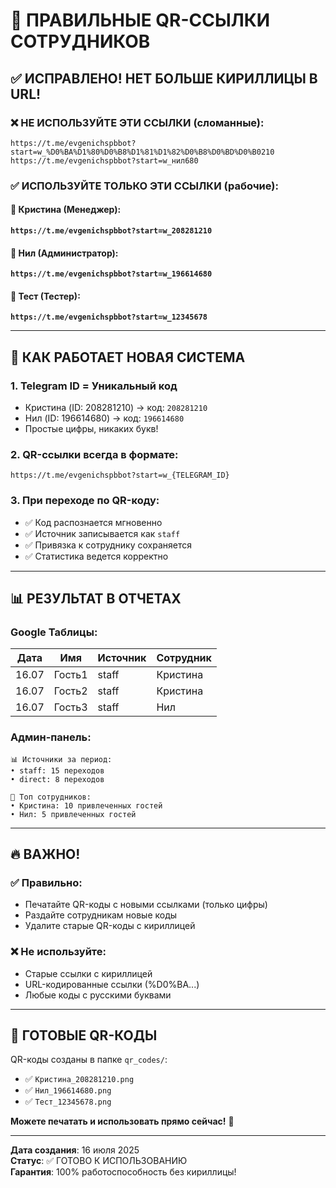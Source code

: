# 🔗 ПРАВИЛЬНЫЕ QR-ССЫЛКИ СОТРУДНИКОВ

## ✅ ИСПРАВЛЕНО! НЕТ БОЛЬШЕ КИРИЛЛИЦЫ В URL!

### ❌ НЕ ИСПОЛЬЗУЙТЕ ЭТИ ССЫЛКИ (сломанные):
```
https://t.me/evgenichspbbot?start=w_%D0%BA%D1%80%D0%B8%D1%81%D1%82%D0%B8%D0%BD%D0%B0210
https://t.me/evgenichspbbot?start=w_нил680
```

### ✅ ИСПОЛЬЗУЙТЕ ТОЛЬКО ЭТИ ССЫЛКИ (рабочие):

#### 👩 Кристина (Менеджер):
**`https://t.me/evgenichspbbot?start=w_208281210`**

#### 👨 Нил (Администратор):  
**`https://t.me/evgenichspbbot?start=w_196614680`**

#### 🧪 Тест (Тестер):
**`https://t.me/evgenichspbbot?start=w_12345678`**

---

## 🎯 КАК РАБОТАЕТ НОВАЯ СИСТЕМА

### 1. Telegram ID = Уникальный код
- Кристина (ID: 208281210) → код: `208281210`
- Нил (ID: 196614680) → код: `196614680`
- Простые цифры, никаких букв!

### 2. QR-ссылки всегда в формате:
```
https://t.me/evgenichspbbot?start=w_{TELEGRAM_ID}
```

### 3. При переходе по QR-коду:
- ✅ Код распознается мгновенно
- ✅ Источник записывается как `staff`  
- ✅ Привязка к сотруднику сохраняется
- ✅ Статистика ведется корректно

---

## 📊 РЕЗУЛЬТАТ В ОТЧЕТАХ

### Google Таблицы:
| Дата | Имя | Источник | Сотрудник |
|------|-----|----------|-----------|
| 16.07 | Гость1 | staff | Кристина |
| 16.07 | Гость2 | staff | Кристина |
| 16.07 | Гость3 | staff | Нил |

### Админ-панель:
```
📊 Источники за период:
• staff: 15 переходов
• direct: 8 переходов

👥 Топ сотрудников:
• Кристина: 10 привлеченных гостей
• Нил: 5 привлеченных гостей
```

---

## 🔥 ВАЖНО!

### ✅ Правильно:
- Печатайте QR-коды с новыми ссылками (только цифры)
- Раздайте сотрудникам новые коды
- Удалите старые QR-коды с кириллицей

### ❌ Не используйте:
- Старые ссылки с кириллицей
- URL-кодированные ссылки (%D0%BA...)
- Любые коды с русскими буквами

---

## 📱 ГОТОВЫЕ QR-КОДЫ

QR-коды созданы в папке `qr_codes/`:
- ✅ `Кристина_208281210.png`
- ✅ `Нил_196614680.png` 
- ✅ `Тест_12345678.png`

**Можете печатать и использовать прямо сейчас!** 🎉

---

**Дата создания**: 16 июля 2025  
**Статус**: ✅ ГОТОВО К ИСПОЛЬЗОВАНИЮ  
**Гарантия**: 100% работоспособность без кириллицы!

